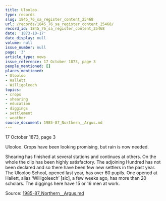 ```yaml
---
title: Ulooloo.
type: records
slug: 1845_76_sa_register_content_25468
url: /records/1845_76_sa_register_content_25468/
record_id: 1845_76_sa_register_content_25468
date: '1873-10-17'
date_display: null
volume: null
issue_number: null
page: '3'
article_type: news
issue_reference: 17 October 1873, page 3
people_mentioned: []
places_mentioned:
- Ulooloo
- Hallett
- Willigoleech
topics:
- crops
- shearing
- education
- diggings
- settlement
- weather
source_document: 1985-87_Northern__Argus.md
---
```


17 October 1873, page 3

Ulooloo.  Crops have been looking promising, but rain is now needed.

Shearing has finished at several stations and continues at others.  On the whole the clip has been highly satisfactory.  The adjoining Hundred has not been declared and so there have been few new settlers in the past year.  The Ulooloo School, opened last year, has over 60 pupils.  One opened at Hallett, alias ‘Willigoleech’ [sic], a few weeks ago, has more than 20 scholars.  The diggings here have 15 or 16 men at work.

Source: [1985-87_Northern__Argus.md](/downloads/markdown/1985-87_Northern__Argus.md)
